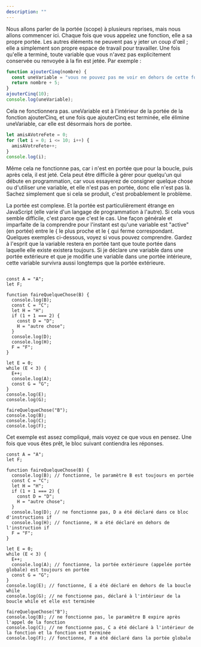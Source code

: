 ```yaml
---
description: ""
---
```


Nous allons parler de la portée (scope) à plusieurs reprises, mais nous allons commencer ici. Chaque fois que vous appelez une fonction, elle a sa propre portée. Les autres éléments ne peuvent pas y jeter un coup d'œil ; elle a simplement son propre espace de travail pour travailler. Une fois qu'elle a terminé, toute variable que vous n'avez pas explicitement conservée ou renvoyée à la fin est jetée. Par exemple :

```javascript
function ajouterCinq(nombre) {
  const uneVariable = "vous ne pouvez pas me voir en dehors de cette fonction";
  return nombre + 5;
}
ajouterCinq(10);
console.log(uneVariable);
```

Cela ne fonctionnera pas. uneVariable est à l'intérieur de la portée de la fonction ajouterCinq, et une fois que ajouterCinq est terminée, elle élimine uneVariable, car elle est désormais hors de portée.

```javascript
let amisAVotreFete = 0;
for (let i = 0; i <= 10; i++) {
  amisAVotreFete++;
}
console.log(i);
```

Même cela ne fonctionne pas, car i n'est en portée que pour la boucle, puis après cela, il est jeté. Cela peut être difficile à gérer pour quelqu'un qui débute en programmation, car vous essayerez de consigner quelque chose ou d'utiliser une variable, et elle n'est pas en portée, donc elle n'est pas là. Sachez simplement que si cela se produit, c'est probablement le problème.

La portée est complexe. Et la portée est particulièrement étrange en JavaScript (elle varie d'un langage de programmation à l'autre). Si cela vous semble difficile, c'est parce que c'est le cas. Une façon générale et imparfaite de la comprendre pour l'instant est qu'une variable est "active" (en portée) entre le { le plus proche et le { qui ferme correspondant. Quelques exemples ci-dessous, voyez si vous pouvez comprendre. Gardez à l'esprit que la variable restera en portée tant que toute portée dans laquelle elle existe existera toujours. Si je déclare une variable dans une portée extérieure et que je modifie une variable dans une portée intérieure, cette variable survivra aussi longtemps que la portée extérieure.

```display-javascript

const A = "A";
let F;

function faireQuelqueChose(B) {
  console.log(B);
  const C = "C";
  let H = "H";
  if (1 + 1 === 2) {
    const D = "D";
    H = "autre chose";
  }
  console.log(D);
  console.log(H);
  F = "F";
}

let E = 0;
while (E < 3) {
  E++;
  console.log(A);
  const G = "G";
}
console.log(E);
console.log(G);

faireQuelqueChose("B");
console.log(B);
console.log(C);
console.log(F);
```

Cet exemple est assez compliqué, mais voyez ce que vous en pensez. Une fois que vous êtes prêt, le bloc suivant contiendra les réponses.

```display-javascript
const A = "A";
let F;

function faireQuelqueChose(B) {
  console.log(B); // fonctionne, le paramètre B est toujours en portée
  const C = "C";
  let H = "H";
  if (1 + 1 === 2) {
    const D = "D";
    H = "autre chose";
  }
  console.log(D); // ne fonctionne pas, D a été déclaré dans ce bloc d'instructions if
  console.log(H); // fonctionne, H a été déclaré en dehors de l'instruction if
  F = "F";
}

let E = 0;
while (E < 3) {
  E++;
  console.log(A); // fonctionne, la portée extérieure (appelée portée globale) est toujours en portée
  const G = "G";
}
console.log(E); // fonctionne, E a été déclaré en dehors de la boucle while
console.log(G); // ne fonctionne pas, déclaré à l'intérieur de la boucle while et elle est terminée

faireQuelqueChose("B");
console.log(B); // ne fonctionne pas, le paramètre B expire après l'appel de la fonction
console.log(C); // ne fonctionne pas, C a été déclaré à l'intérieur de la fonction et la fonction est terminée
console.log(F); // fonctionne, F a été déclaré dans la portée globale
```
